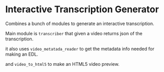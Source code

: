 # Interactive Transcription Generator 

Combines a bunch of modules to generate an interactive transcription. 

Main module is `transcriber` that given a video returns json of the transcription.

it also uses `video_metatada_reader` to get the metadata info needed for making an EDL. 

and `video_to_html5` to make an HTML5 video preview. 